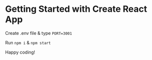 # Getting Started with Create React App

Create .env file & type
`PORT=3001`

Run
`npm i`
&
`npm start`

Happy coding!
